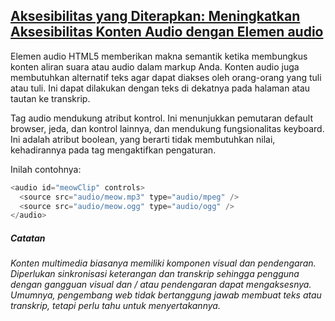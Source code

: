 ## [Aksesibilitas yang Diterapkan: Meningkatkan Aksesibilitas Konten Audio dengan Elemen audio](https://learn.freecodecamp.org/responsive-web-design/applied-accessibility/improve-accessibility-of-audio-content-with-the-audio-element)

Elemen audio HTML5 memberikan makna semantik ketika membungkus konten aliran suara atau audio dalam markup Anda. Konten audio juga membutuhkan alternatif teks agar dapat diakses oleh orang-orang yang tuli atau tuli. Ini dapat dilakukan dengan teks di dekatnya pada halaman atau tautan ke transkrip.



Tag audio mendukung atribut kontrol. Ini menunjukkan pemutaran default browser, jeda, dan kontrol lainnya, dan mendukung fungsionalitas keyboard. Ini adalah atribut boolean, yang berarti tidak membutuhkan nilai, kehadirannya pada tag mengaktifkan pengaturan.



Inilah contohnya:

```php
<audio id="meowClip" controls>
  <source src="audio/meow.mp3" type="audio/mpeg" />
  <source src="audio/meow.ogg" type="audio/ogg" />
</audio>
```

##### Catatan

_Konten multimedia biasanya memiliki komponen visual dan pendengaran. Diperlukan sinkronisasi keterangan dan transkrip sehingga pengguna dengan gangguan visual dan / atau pendengaran dapat mengaksesnya. Umumnya, pengembang web tidak bertanggung jawab membuat teks atau transkrip, tetapi perlu tahu untuk menyertakannya._

